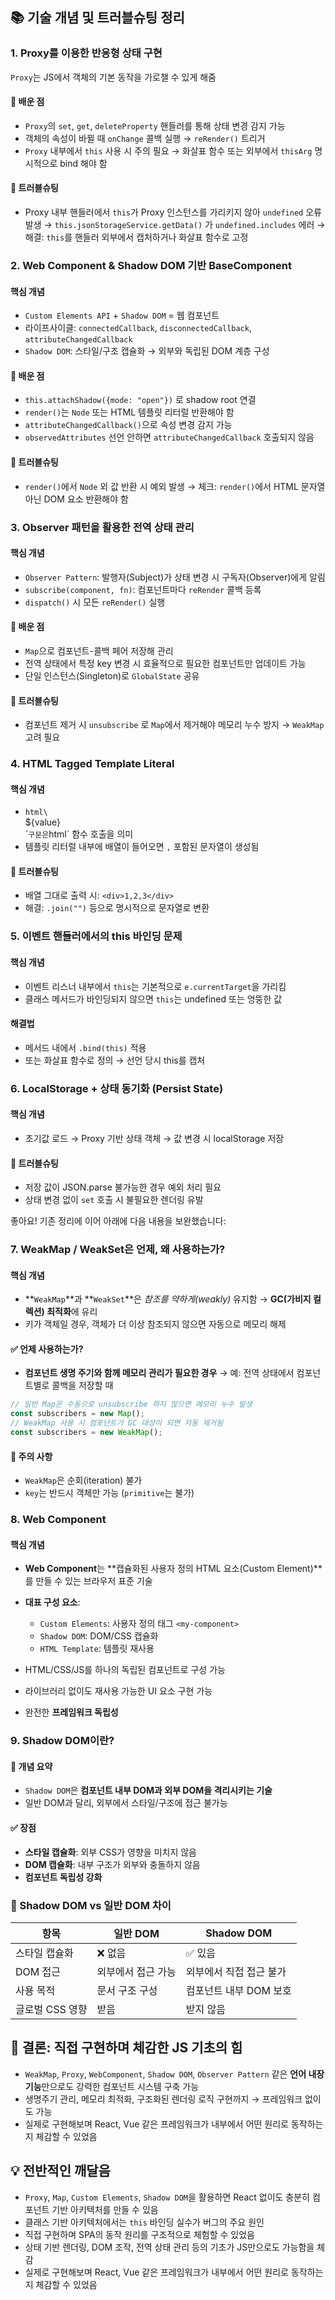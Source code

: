 ## 📚 기술 개념 및 트러블슈팅 정리

### 1. **Proxy를 이용한 반응형 상태 구현**

`Proxy`는 JS에서 객체의 기본 동작을 가로챌 수 있게 해줌

#### 🧠 배운 점

-   `Proxy`의 `set`, `get`, `deleteProperty` 핸들러를 통해 상태 변경 감지 가능
-   객체의 속성이 바뀔 때 `onChange` 콜백 실행 → `reRender()` 트리거
-   `Proxy` 내부에서 `this` 사용 시 주의 필요
    → 화살표 함수 또는 외부에서 `thisArg` 명시적으로 bind 해야 함

#### 🚧 트러블슈팅

-   Proxy 내부 핸들러에서 `this`가 Proxy 인스턴스를 가리키지 않아 `undefined` 오류 발생
    → `this.jsonStorageService.getData()` 가 `undefined.includes` 에러
    → 해결: `this`를 핸들러 외부에서 캡처하거나 화살표 함수로 고정

### 2. **Web Component & Shadow DOM 기반 BaseComponent**

#### 핵심 개념

-   `Custom Elements API` + `Shadow DOM` = 웹 컴포넌트
-   라이프사이클: `connectedCallback`, `disconnectedCallback`, `attributeChangedCallback`
-   `Shadow DOM`: 스타일/구조 캡슐화 → 외부와 독립된 DOM 계층 구성

#### 🧠 배운 점

-   `this.attachShadow({mode: "open"})` 로 shadow root 연결
-   `render()`는 `Node` 또는 HTML 템플릿 리터럴 반환해야 함
-   `attributeChangedCallback()`으로 속성 변경 감지 가능
-   `observedAttributes` 선언 안하면 `attributeChangedCallback` 호출되지 않음

#### 🚧 트러블슈팅

-   `render()`에서 `Node` 외 값 반환 시 예외 발생
    → 체크: `render()`에서 HTML 문자열 아닌 DOM 요소 반환해야 함

### 3. **Observer 패턴을 활용한 전역 상태 관리**

#### 핵심 개념

-   `Observer Pattern`: 발행자(Subject)가 상태 변경 시 구독자(Observer)에게 알림
-   `subscribe(component, fn)`: 컴포넌트마다 `reRender` 콜백 등록
-   `dispatch()` 시 모든 `reRender()` 실행

#### 🧠 배운 점

-   `Map`으로 컴포넌트-콜백 페어 저장해 관리
-   전역 상태에서 특정 key 변경 시 효율적으로 필요한 컴포넌트만 업데이트 가능
-   단일 인스턴스(Singleton)로 `GlobalState` 공유

#### 🚧 트러블슈팅

-   컴포넌트 제거 시 `unsubscribe` 로 `Map`에서 제거해야 메모리 누수 방지
    → `WeakMap` 고려 필요

### 4. **HTML Tagged Template Literal**

#### 핵심 개념

-   `html\`<div>\${value}</div>\``구문은`html\` 함수 호출을 의미
-   템플릿 리터럴 내부에 배열이 들어오면 `,` 포함된 문자열이 생성됨

#### 🚧 트러블슈팅

-   배열 그대로 출력 시: `<div>1,2,3</div>`
-   해결: `.join("")` 등으로 명시적으로 문자열로 변환

### 5. **이벤트 핸들러에서의 this 바인딩 문제**

#### 핵심 개념

-   이벤트 리스너 내부에서 `this`는 기본적으로 `e.currentTarget`을 가리킴
-   클래스 메서드가 바인딩되지 않으면 `this`는 undefined 또는 엉뚱한 값

#### 해결법

-   메서드 내에서 `.bind(this)` 적용
-   또는 화살표 함수로 정의 → 선언 당시 this를 캡처

### 6. **LocalStorage + 상태 동기화 (Persist State)**

#### 핵심 개념

-   초기값 로드 → Proxy 기반 상태 객체 → 값 변경 시 localStorage 저장

#### 🚧 트러블슈팅

-   저장 값이 JSON.parse 불가능한 경우 예외 처리 필요
-   상태 변경 없이 `set` 호출 시 불필요한 렌더링 유발

좋아요! 기존 정리에 이어 아래에 다음 내용을 보완했습니다:

### 7. **WeakMap / WeakSet은 언제, 왜 사용하는가?**

#### 핵심 개념

-   \*\*`WeakMap`\*\*과 \*\*`WeakSet`\*\*은 _참조를 약하게(weakly)_ 유지함 → **GC(가비지 컬렉션) 최적화**에 유리
-   키가 객체일 경우, 객체가 더 이상 참조되지 않으면 자동으로 메모리 해제

#### ✅ 언제 사용하는가?

-   **컴포넌트 생명 주기와 함께 메모리 관리가 필요한 경우**
    → 예: 전역 상태에서 컴포넌트별로 콜백을 저장할 때

```js
// 일반 Map은 수동으로 unsubscribe 하지 않으면 메모리 누수 발생
const subscribers = new Map();
// WeakMap 사용 시 컴포넌트가 GC 대상이 되면 자동 제거됨
const subscribers = new WeakMap();
```

#### 🚧 주의 사항

-   `WeakMap`은 순회(iteration) 불가
-   `key`는 반드시 객체만 가능 (`primitive`는 불가)

### 8. **Web Component**

#### 핵심 개념

-   **Web Component**는 \*\*캡슐화된 사용자 정의 HTML 요소(Custom Element)\*\*를 만들 수 있는 브라우저 표준 기술
-   **대표 구성 요소**:

    -   `Custom Elements`: 사용자 정의 태그 `<my-component>`
    -   `Shadow DOM`: DOM/CSS 캡슐화
    -   `HTML Template`: 템플릿 재사용

-   HTML/CSS/JS를 하나의 독립된 컴포넌트로 구성 가능
-   라이브러리 없이도 재사용 가능한 UI 요소 구현 가능
-   완전한 **프레임워크 독립성**

### 9. **Shadow DOM이란?**

#### 📌 개념 요약

-   `Shadow DOM`은 **컴포넌트 내부 DOM과 외부 DOM을 격리시키는 기술**
-   일반 DOM과 달리, 외부에서 스타일/구조에 접근 불가능

#### ✅ 장점

-   **스타일 캡슐화**: 외부 CSS가 영향을 미치지 않음
-   **DOM 캡슐화**: 내부 구조가 외부와 충돌하지 않음
-   **컴포넌트 독립성 강화**

### 📌 Shadow DOM vs 일반 DOM 차이

| 항목            | 일반 DOM           | Shadow DOM              |
| --------------- | ------------------ | ----------------------- |
| 스타일 캡슐화   | ❌ 없음            | ✅ 있음                 |
| DOM 접근        | 외부에서 접근 가능 | 외부에서 직접 접근 불가 |
| 사용 목적       | 문서 구조 구성     | 컴포넌트 내부 DOM 보호  |
| 글로벌 CSS 영향 | 받음               | 받지 않음               |

## 🧠 결론: 직접 구현하며 체감한 JS 기초의 힘

-   `WeakMap`, `Proxy`, `WebComponent`, `Shadow DOM`, `Observer Pattern` 같은 **언어 내장 기능**만으로도 강력한 컴포넌트 시스템 구축 가능
-   생명주기 관리, 메모리 최적화, 구조화된 렌더링 로직 구현까지 → 프레임워크 없이도 가능
-   실제로 구현해보며 React, Vue 같은 프레임워크가 내부에서 어떤 원리로 동작하는지 체감할 수 있었음

## 💡 전반적인 깨달음

-   `Proxy`, `Map`, `Custom Elements`, `Shadow DOM`을 활용하면 React 없이도 충분히 컴포넌트 기반 아키텍처를 만들 수 있음
-   클래스 기반 아키텍처에서는 `this` 바인딩 실수가 버그의 주요 원인
-   직접 구현하며 SPA의 동작 원리를 구조적으로 체험할 수 있었음
-   상태 기반 렌더링, DOM 조작, 전역 상태 관리 등의 기초가 JS만으로도 가능함을 체감
-   실제로 구현해보며 React, Vue 같은 프레임워크가 내부에서 어떤 원리로 동작하는지 체감할 수 있었음

